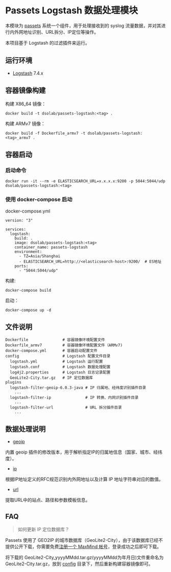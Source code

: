 # Passets Logstash 数据处理模块

本模块为 [passets](https://github.com/DSO-Lab/passets) 系统一个组件，用于处理接收到的 syslog 流量数据，并对其进行内外网地址识别、URL拆分、IP定位等操作。

本项目基于 Logstash 的过滤插件来运行。

## 运行环境

- [Logstash](https://www.elastic.co/cn/products/logstash) 7.4.x

## 容器镜像构建

构建 X86_64 镜像：

```
docker build -t dsolab/passets-logstash:<tag> .
```

构建 ARMv7 镜像：

```
docker build -f Dockerfile_armv7 -t dsolab/passets-logstash:<tag>_armv7 .
```

## 容器启动

### 启动命令
```
docker run -it --rm -e ELASTICSEARCH_URL=x.x.x.x:9200 -p 5044:5044/udp dsolab/passets-logstash:<tag>
```

###  使用 docker-compose 启动

docker-compose.yml
```
version: "3"

services:
  logstash:
    build: .
    image: dsolab/passets-logstash:<tag>
    container_name: passets-logstash
    environment:
      - TZ=Asia/Shanghai
      - ELASTICSEARCH_URL=http://<elasticsearch-host>:9200/  # ES地址
    ports:
      - "5044:5044/udp"
```

构建:
```
docker-compose build
```

启动：
```
docker-compose up -d
```

## 文件说明

```
Dockerfile               # 容器镜像环境配置文件
Dockerfile_armv7         # 容器镜像环境配置文件（ARMv7)
docker-compose.yml       # 容器启动配置文件
config                   # Logstash 配置文件目录
  logstash.yml           # Logstash 运行配置
  logstash.conf          # Logstash 数据处理配置
  log4j2.properties      # Logstash 日志记录配置
  GeoLite2-City.tar.gz   # IP 定位数据库
plugins
  logstash-filter-geoip-6.0.3-java # IP 归属地、经纬度识别插件目录
    ...
  logstash-filter-ip               # IP 转换、内网识别插件目录
    ...
  logstash-filter-url              # URL 拆分插件目录
    ...
```

## 数据处理说明

- [geoip](plugins/logstash-filter-geoip-6.0.3-java/README.md)

内置 geoip 插件的修改版本，用于解析指定IP的归属地信息（国家、城市、经纬度）。

- [ip](plugins/logstash-filter-ip/README.md)

根据IP地址定义的RFC规范识别内外网地址以及计算 IP 地址字符串对应的数值。

- [url](plugins/logstash-filter-url/README.md)

提取URL中的站点、路径和参数模板信息。

## FAQ

> 如何更新 IP 定位数据库？

Passets 使用了 GEO2IP 的城市数据库（GeoLite2-City），由于该数据库已经不提供公开下载，你需要免费[注册一个 MaxMind 帐号](https://www.maxmind.com/en/geolite2/signup)，登录成功之后即可下载。

将下载的 GeoLite2-City_yyyyMMdd.tar.gz(yyyyMMdd为年月日)文件重命名为 GeoLite2-City.tar.gz，放到 [config](./config/) 目录下，然后重新构建容器镜像即可。

